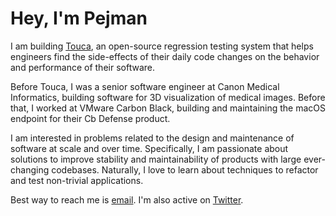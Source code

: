 # Hey, I'm Pejman

I am building [Touca](https://github.com/trytouca/trytouca), an open-source
regression testing system that helps engineers find the side-effects of their
daily code changes on the behavior and performance of their software.

Before Touca, I was a senior software engineer at Canon Medical Informatics,
building software for 3D visualization of medical images. Before that, I
worked at VMware Carbon Black, building and maintaining the macOS endpoint
for their Cb Defense product.

I am interested in problems related to the design and maintenance of
software at scale and over time. Specifically, I am passionate about
solutions to improve stability and maintainability of products with
large ever-changing codebases. Naturally, I love to learn about techniques
to refactor and test non-trivial applications.

Best way to reach me is [email](mailto:pejman@touca.io). I'm also active on
[Twitter](https://twitter.com/heypejman).


